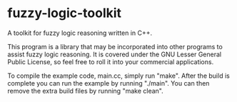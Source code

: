 fuzzy-logic-toolkit
===================

A toolkit for fuzzy logic reasoning written in C++.

This program is a library that may be incorporated into other programs to assist fuzzy logic reasoning. It is covered under the GNU Lesser General Public License, so feel free to roll it into your commercial applications.

To compile the example code, main.cc, simply run "make". After the build is complete you can run the example by running "./main". You can then remove the extra build files by running "make clean".
